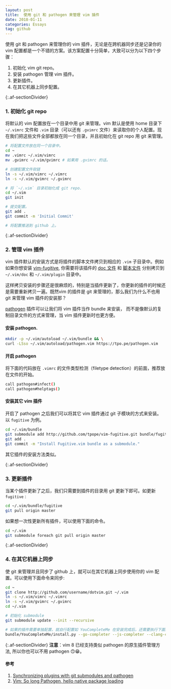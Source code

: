 ```yaml
---
layout: post
title:  使用 git 和 pathogen 来管理 vim 插件
date: 2018-01-11 
categories: Essays
tag: github
---
```


使用 git 和 pathogen 来管理你的 vim 插件，无论是在跨机器同步还是记录你的 vim 配置都是一个不错的方案。该方案配置十分简单，大致可以分为以下四个步骤：

1. 初始化 vim git repo。
2. 安装 pathogen 管理 vim 插件。
3. 更新插件。
4. 在其它机器上同步配置。

{:.af-sectionDivider}
### 1. 初始化 git repo

将默认的 vim 配置放在一个目录中用 git 来管理。vim 默认是使用 home 目录下 `~/.vimrc` 文件和 `.vim` 目录（可以还有 `.gvimrc` 文件）来读取你的个人配置。现在我们把这些文件全部都放在同一个目录，并且初始化在 git repo 用 git 来管理。

```bash
# 将配置文件放在同一个目录中。
cd ~
mv .vimrc ~/.vim/vimrc
mv .gvimrc ~/.vim/gvimrc # 如果用 .gvimrc 的话。

# 创建配置文件软链
ln -s ~/.vim/vimrc ~/.vimrc
ln -s ~/.vim/gvimrc ~/.gvimrc

# 将 `~/.vim` 目录初始化成 git repo.
cd ~/.vim
git init

# 提交配置。
git add .
git commit -m 'Initial Commit'

# 将配置推送到 github 上。 
```

{:.af-sectionDivider}
### 2. 管理 vim 插件

vim 插件默认的安装方式是将插件的脚本文件拷贝到相应的 `.vim` 子目录中。例如如果你想安装 [vim-fugitive](https://github.com/tpope/vim-fugitive), 你需要将该插件的 [doc 文件](https://github.com/tpope/vim-fugitive/blob/master/doc/fugitive.txt) 和 [脚本文件](https://github.com/tpope/vim-fugitive/blob/master/plugin/fugitive.vim) 分别拷贝到 `~/.vim/doc` 和 `~/.vim/plugin` 目录中。

这样拷贝安装的步骤还是很麻烦的，特别是当插件更新了，你更新的插件的时候还是需要重新拷贝一遍。既然vim 的插件是 git 来管理的，那么我们为什么不也用 git 来管理 vim 插件的安装那？

[pathogen](https://github.com/tpope/vim-pathogen) 插件可以让我们将 vim 插件当作 bundle 来安装， 而不是像默认的复制目录文件的方式来管理，当 vim 插件更新时也更方便。

#### 安装 pathogen.

```bash
mkdir -p ~/.vim/autoload ~/.vim/bundle && \
curl -LSso ~/.vim/autoload/pathogen.vim https://tpo.pe/pathogen.vim
```

#### 开启 pathogen

将下面的代码放在 `.vimrc`  的文件类型检测（filetype detection）的前面，推荐放在文件的开始。

```bash
call pathogen#infect()
call pathogen#helptags()
```

#### 安装其它 vim 插件

开启了 pathogen 之后我们可以将其它 vim 插件通过 git 子模块的方式来安装。以 `fugitive` 为例。

```bash
cd ~/.vim/bundle
git submodule add http://github.com/tpope/vim-fugitive.git bundle/fugitive
git add .
git commit -m "Install Fugitive.vim bundle as a submodule."
```

其它插件的安装方法类似。

{:.af-sectionDivider}
### 3. 更新插件

当某个插件更新了之后，我们只需要到插件的目录用 git 更新下即可。如更新 `fugitive` :

```bash
cd ~/.vim/bundle/fugitive
git pull origin master
```

如果想一次性更新所有插件，可以使用下面的命令。

```bash
cd ~/.vim
git submodule foreach git pull origin master
```

{:.af-sectionDivider}
### 4. 在其它机器上同步

使 git 来管理并且同步了 github 上，就可以在其它机器上同步使用你的 vim 配置。可以使用下面命令来同步:

```bash
cd ~
git clone http://github.com/username/dotvim.git ~/.vim
ln -s ~/.vim/vimrc ~/.vimrc
ln -s ~/.vim/gvimrc ~/.gvimrc
cd ~/.vim

# 初始化 submodule
git submodule update --init --recursive

# 如果的插件需要单独配置，就自行配置如 YouCompleteMe 在安装完成后，还需要执行下面的命令
bundle/YouCompleteMe/install.py --go-completer --js-completer --clang-completer 
```

{:.af-sectionDivider}
**注意**：vim 8 已经支持类似 pathogen 的原生插件管理方法, 所以你也可以不用 pathogen 🙃😁。 

#### 参考

1. [Synchronizing plugins with git submodules and pathogen](http://vimcasts.org/episodes/synchronizing-plugins-with-git-submodules-and-pathogen/)
2. [Vim: So long Pathogen, hello native package loading](https://shapeshed.com/vim-packages/)